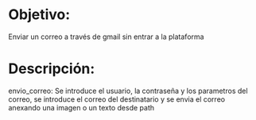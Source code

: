 # Objetivo:
Enviar un correo a través de gmail sin entrar a la plataforma

# Descripción:
envio_correo: Se introduce el usuario, la contraseña y los parametros del correo, se introduce el correo del destinatario y se envia el correo anexando una imagen o un texto desde path
